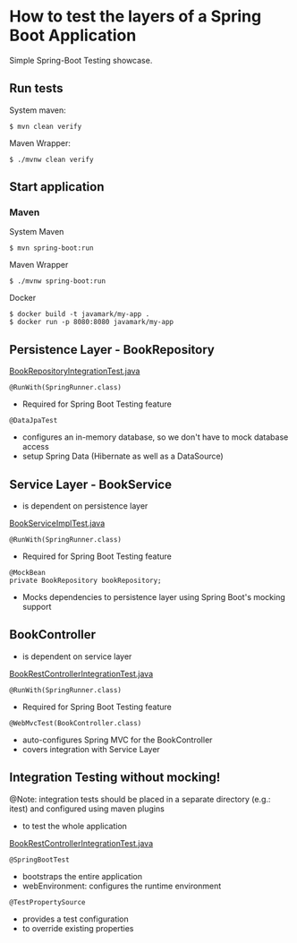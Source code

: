 # How to test the layers of a Spring Boot Application

Simple Spring-Boot Testing showcase. 

## Run tests

System maven:

```
$ mvn clean verify
```

Maven Wrapper:

```
$ ./mvnw clean verify
```

## Start application

### Maven

System Maven
```
$ mvn spring-boot:run
```

Maven Wrapper
```
$ ./mvnw spring-boot:run
```

Docker
```
$ docker build -t javamark/my-app .
$ docker run -p 8080:8080 javamark/my-app
```

## Persistence Layer - BookRepository

[BookRepositoryIntegrationTest.java](src/test/java/de/javamark/springboot/examples/repositories/BookRepositoryIntegrationTest.java)

```
@RunWith(SpringRunner.class)
```
* Required for Spring Boot Testing feature 

```
@DataJpaTest
```
* configures an in-memory database, so we don't have to mock database access
* setup Spring Data (Hibernate as well as a DataSource)


## Service Layer - BookService

- is dependent on persistence layer

[BookServiceImplTest.java](src/test/java/de/javamark/springboot/examples/services/BookServiceImplTest.java)

```
@RunWith(SpringRunner.class)
```
* Required for Spring Boot Testing feature 

```
@MockBean
private BookRepository bookRepository;
```
* Mocks dependencies to persistence layer using Spring Boot's mocking support 

## BookController

- is dependent on service layer

[BookRestControllerIntegrationTest.java](src/test/java/de/javamark/springboot/examples/controller/BookRestControllerIntegrationTest.java)

```
@RunWith(SpringRunner.class)
```
* Required for Spring Boot Testing feature 

```
@WebMvcTest(BookController.class)
```
* auto-configures Spring MVC for the BookController
* covers integration with Service Layer


## Integration Testing without mocking!

@Note: integration tests should be placed in a separate directory (e.g.: itest) and configured using maven plugins

- to test the whole application

[BookRestControllerIntegrationTest.java](src/test/java/de/javamark/springboot/examples/controller/BookRestControllerIntegrationTest.java)

```
@SpringBootTest
```
* bootstraps the entire application
* webEnvironment: configures the runtime environment


```
@TestPropertySource
```
* provides a test configuration
* to override existing properties




